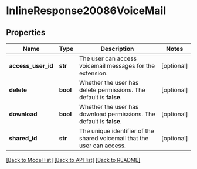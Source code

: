 # InlineResponse20086VoiceMail

## Properties
Name | Type | Description | Notes
------------ | ------------- | ------------- | -------------
**access_user_id** | **str** | The user can access voicemail messages for the extension. | [optional] 
**delete** | **bool** | Whether the user has delete permissions. The default is **false**. | [optional] 
**download** | **bool** | Whether the user has download permissions. The default is **false**. | [optional] 
**shared_id** | **str** | The unique identifier of the shared voicemail that the user can access. | [optional] 

[[Back to Model list]](../README.md#documentation-for-models) [[Back to API list]](../README.md#documentation-for-api-endpoints) [[Back to README]](../README.md)

